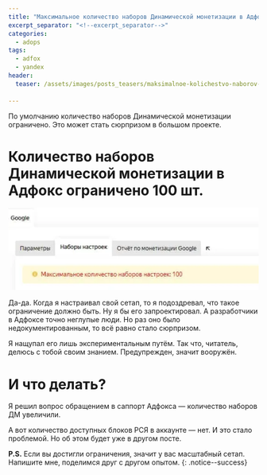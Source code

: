 ```yaml
---
title: "Максимальное количество наборов Динамической монетизации в Адфокс"
excerpt_separator: "<!--excerpt_separator-->"
categories:
  - adops
tags:
  - adfox
  - yandex
header:
  teaser: /assets/images/posts_teasers/maksimalnoe-kolichestvo-naborov-dinamicheskoj-monetizacii-v-adfoks.webp

---
```


По умолчанию количество наборов Динамической монетизации ограничено. Это может стать сюрпризом в большом проекте.

<!--excerpt_separator-->

# Количество наборов Динамической монетизации в Адфокс ограничено 100 шт.
![maksimalnoe-kolichestvo-naborov-dinamicheskoj-monetizacii-v-adfoks](\assets\images\posts_images\maksimalnoe-kolichestvo-naborov-dinamicheskoj-monetizacii-v-adfoks.webp)

Да-да. Когда я настраивал свой сетап, то я подоздревал, что такое ограничение должно быть. Ну я бы его запроектировал. А разработчики в Адфоксе точно неглупые люди. Но раз оно было недокументированным, то всё равно стало сюрпризом.

Я нащупал его лишь экспериментальным путём. Так что, читатель, делюсь с тобой своим знанием. Предупрежден, значит вооружён.

# И что делать?
Я решил вопрос обращением в саппорт Адфокса — количество наборов ДМ увеличили.

А вот количество доступных блоков РСЯ в аккаунте — нет. И это стало проблемой. Но об этом будет уже в другом посте.


**P.S.** Если вы достигли ограничения, значит у вас масштабный сетап. Напишите мне, поделимся друг с другом опытом.
{: .notice--success}
